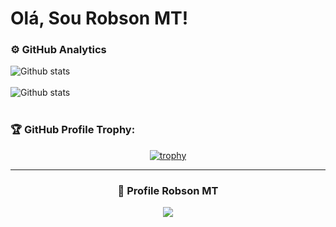 # Olá, Sou Robson MT!

### ⚙️ GitHub Analytics

 <img align="left" src="https://github-readme-stats.vercel.app/api?username=RobsonMT&theme=dark&show_icons=true" alt="Github stats"/>
  </td>
   </tr>
 </table><br/>
<br>


 <img align="left" src="https://github-readme-streak-stats.herokuapp.com/?user=robsonmt&theme=dark&hide_border=false" alt="Github stats"/>
  </td>
   </tr>
 </table><br/>

<br>

### 🏆 GitHub Profile Trophy:
<p align="center">
 <a
   <img width=900
 
[![trophy](https://github-profile-trophy.vercel.app/?username=ryo-ma&theme=onedark)](https://github.com/ryo-ma/github-profile-trophy)

</a>
</p>

---
  
<div align=center>
  <h3><b>📍 Profile Robson MT </b></h3>
</div>
    
<p align="center" >   
  <img src="https://profile-counter.glitch.me/RobsonMT2018/count.svg" />  
</p>
</p>
